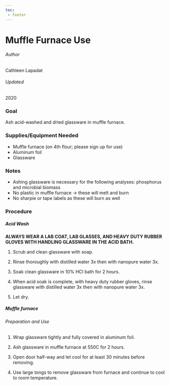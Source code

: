 ```yaml
---
toc:
 - footer
---
```


# Muffle Furnace Use
###### Author
Cathleen Lapadat

###### Updated
2020

### Goal

Ash acid-washed and dried glassware in muffle furnace.

### Supplies/Equipment Needed

- Muffle furnace (on 4th flour; please sign up for use)
- Aluminum foil
- Glassware

### Notes

- Ashing glassware is necessary for the following analyses: phosphorus and microbial biomass
- No plastic in muffle furnace -> these will melt and burn
- No sharpie or tape labels as these will burn as well

### Procedure

##### Acid Wash

**ALWAYS WEAR A LAB COAT, LAB GLASSES, AND HEAVY DUTY RUBBER GLOVES WITH HANDLING GLASSWARE IN THE ACID BATH.**

1. Scrub and clean glassware with soap.

2. Rinse thoroughly with distilled water 3x then with nanopure water 3x.

3. Soak clean glassware in 10% HCl bath for 2 hours.

4. When acid soak is complete, with heavy duty rubber gloves, rinse glassware with distilled water 3x then with nanopure water 3x.

5. Let dry.

##### Muffle furnace

###### Preparation and Use

1. Wrap glassware tightly and fully covered in aluminum foil.

2. Ash glassware in muffle furnace at 550C for 2 hours.

3. Open door half-way and let cool for at least 30 minutes before removing.

4. Use large tongs to remove glassware from furnace and continue to cool to room temperature.
